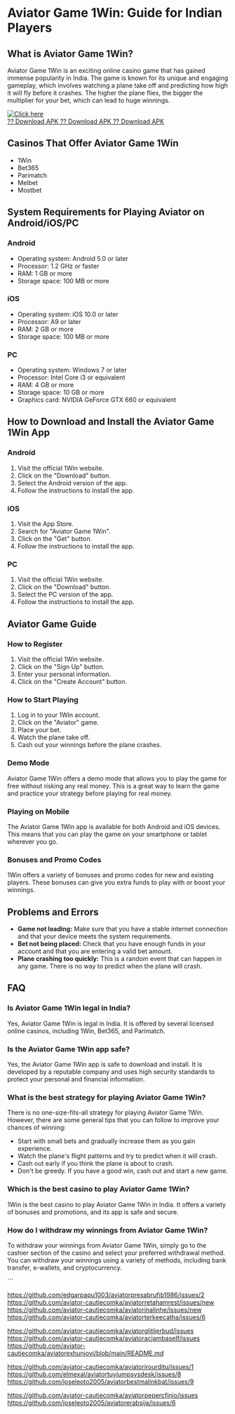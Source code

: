 # Aviator Game 1Win: Guide for Indian Players

## What is Aviator Game 1Win?

Aviator Game 1Win is an exciting online casino game that has gained
immense popularity in India. The game is known for its unique and
engaging gameplay, which involves watching a plane take off and
predicting how high it will fly before it crashes. The higher the plane
flies, the bigger the multiplier for your bet, which can lead to huge
winnings.

[![Click
here](https://readscoops.com/wp-content/uploads/2023/03/Readscoop-aviator-1-1.jpg)](https://traff.sbs/deff)\
[?? Download APK ?? Download APK ?? Download
APK](https://traff.sbs/deff)

## Casinos That Offer Aviator Game 1Win

-   1Win
-   Bet365
-   Parimatch
-   Melbet
-   Mostbet

## System Requirements for Playing Aviator on Android/iOS/PC

### Android

-   Operating system: Android 5.0 or later
-   Processor: 1.2 GHz or faster
-   RAM: 1 GB or more
-   Storage space: 100 MB or more

### iOS

-   Operating system: iOS 10.0 or later
-   Processor: A9 or later
-   RAM: 2 GB or more
-   Storage space: 100 MB or more

### PC

-   Operating system: Windows 7 or later
-   Processor: Intel Core i3 or equivalent
-   RAM: 4 GB or more
-   Storage space: 10 GB or more
-   Graphics card: NVIDIA GeForce GTX 660 or equivalent

## How to Download and Install the Aviator Game 1Win App

### Android

1.  Visit the official 1Win website.
2.  Click on the "Download" button.
3.  Select the Android version of the app.
4.  Follow the instructions to install the app.

### iOS

1.  Visit the App Store.
2.  Search for "Aviator Game 1Win".
3.  Click on the "Get" button.
4.  Follow the instructions to install the app.

### PC

1.  Visit the official 1Win website.
2.  Click on the "Download" button.
3.  Select the PC version of the app.
4.  Follow the instructions to install the app.

## Aviator Game Guide

### How to Register

1.  Visit the official 1Win website.
2.  Click on the "Sign Up" button.
3.  Enter your personal information.
4.  Click on the "Create Account" button.

### How to Start Playing

1.  Log in to your 1Win account.
2.  Click on the "Aviator" game.
3.  Place your bet.
4.  Watch the plane take off.
5.  Cash out your winnings before the plane crashes.

### Demo Mode

Aviator Game 1Win offers a demo mode that allows you to play the game
for free without risking any real money. This is a great way to learn
the game and practice your strategy before playing for real money.

### Playing on Mobile

The Aviator Game 1Win app is available for both Android and iOS devices.
This means that you can play the game on your smartphone or tablet
wherever you go.

### Bonuses and Promo Codes

1Win offers a variety of bonuses and promo codes for new and existing
players. These bonuses can give you extra funds to play with or boost
your winnings.

## Problems and Errors

-   **Game not loading:** Make sure that you have a stable internet
    connection and that your device meets the system requirements.
-   **Bet not being placed:** Check that you have enough funds in your
    account and that you are entering a valid bet amount.
-   **Plane crashing too quickly:** This is a random event that can
    happen in any game. There is no way to predict when the plane will
    crash.

## FAQ

### Is Aviator Game 1Win legal in India?

Yes, Aviator Game 1Win is legal in India. It is offered by several
licensed online casinos, including 1Win, Bet365, and Parimatch.

### Is the Aviator Game 1Win app safe?

Yes, the Aviator Game 1Win app is safe to download and install. It is
developed by a reputable company and uses high security standards to
protect your personal and financial information.

### What is the best strategy for playing Aviator Game 1Win?

There is no one-size-fits-all strategy for playing Aviator Game 1Win.
However, there are some general tips that you can follow to improve your
chances of winning:

-   Start with small bets and gradually increase them as you gain
    experience.
-   Watch the plane\'s flight patterns and try to predict when it will
    crash.
-   Cash out early if you think the plane is about to crash.
-   Don\'t be greedy. If you have a good win, cash out and start a new
    game.

### Which is the best casino to play Aviator Game 1Win?

1Win is the best casino to play Aviator Game 1Win in India. It offers a
variety of bonuses and promotions, and its app is safe and secure.

### How do I withdraw my winnings from Aviator Game 1Win?

To withdraw your winnings from Aviator Game 1Win, simply go to the
cashier section of the casino and select your preferred withdrawal
method. You can withdraw your winnings using a variety of methods,
including bank transfer, e-wallets, and cryptocurrency.

\`\`\`

https://github.com/edgarpapu1003/aviatorpresabrufib1986/issues/2
https://github.com/aviator-cautiecomka/aviatorretahamrest/issues/new
https://github.com/aviator-cautiecomka/aviatorinalinhe/issues/new
https://github.com/aviator-cautiecomka/aviatorterkeecatha/issues/6

https://github.com/aviator-cautiecomka/aviatorglitijerbud/issues
https://github.com/aviator-cautiecomka/aviatoracjambaself/issues
https://github.com/aviator-cautiecomka/aviatorexhunjovi/blob/main/README.md

https://github.com/aviator-cautiecomka/aviatorirourditu/issues/1
https://github.com/elmexal/aviatortuyjumpsysdesk/issues/8
https://github.com/joseleoto2005/aviatorbestmalinkbat/issues/9

https://github.com/aviator-cautiecomka/aviatorpepercfinjo/issues
https://github.com/joseleoto2005/aviatorerabsija/issues/6
